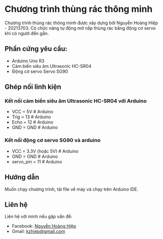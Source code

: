 # Chương trình thùng rác thông minh

Chương trình thùng rác thông minh được xây dựng bởi Nguyễn Hoàng Hiệp - 20213703. Có chức năng tự động mở nắp thùng rác bằng động cơ servo khi có người đến gần.

## Phần cứng yêu cầu:
- Arduino Uno R3
- Cảm biến siêu âm Ultrasonic HC-SR04
- Động cơ servo Servo SG90

## Ghép nối linh kiện
### Kết nối cảm biến siêu âm Ultrasonic HC-SR04 với Arduino
- VCC = 5V  # Arduino
- Trig = 13 # Arduino
- Echo = 12 # Arduino
- GND = GND # Arduino

### Kết nối động cơ servo SG90 và arduino
- VCC = 3.3V (hoặc 5V) # Arduino
- GND = GND            # Arduino
- servo_pin = 11       # Arduino

## Hướng dẫn
Muốn chạy chương trình, tải file về máy và chạy trên Arduino IDE.

## Liên hệ
Liên hệ với mình nếu gặp vấn đề:
- Facebook: [Nguyễn Hoàng Hiệp](https://www.facebook.com/profile.php?id=100009669068016)
- Gmail: kzhiep@gmail.com
